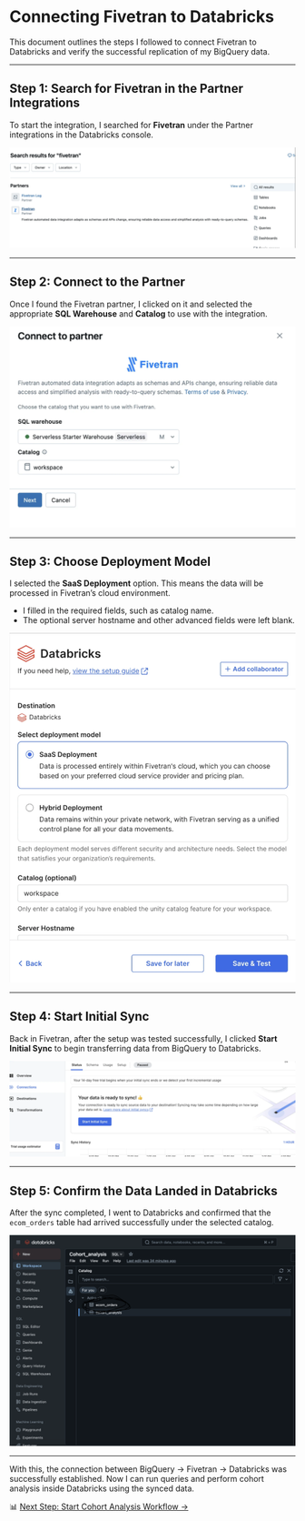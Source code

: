 # Connecting Fivetran to Databricks

This document outlines the steps I followed to connect Fivetran to Databricks and verify the successful replication of my BigQuery data.

---

## Step 1: Search for Fivetran in the Partner Integrations

To start the integration, I searched for **Fivetran** under the Partner integrations in the Databricks console.

![Search for Fivetran](../images/9-Fivetran_partner.png)

---

## Step 2: Connect to the Partner

Once I found the Fivetran partner, I clicked on it and selected the appropriate **SQL Warehouse** and **Catalog** to use with the integration.

![Connect to Partner](../images/10-Connect_to_partner.png)

---

## Step 3: Choose Deployment Model

I selected the **SaaS Deployment** option. This means the data will be processed in Fivetran’s cloud environment.

- I filled in the required fields, such as catalog name.
- The optional server hostname and other advanced fields were left blank.

![Choose SaaS Deployment](../images/11-Save_and_Test.png)

---

## Step 4: Start Initial Sync

Back in Fivetran, after the setup was tested successfully, I clicked **Start Initial Sync** to begin transferring data from BigQuery to Databricks.

![Start Initial Sync](../images/12-Sync.png)

---

## Step 5: Confirm the Data Landed in Databricks

After the sync completed, I went to Databricks and confirmed that the `ecom_orders` table had arrived successfully under the selected catalog.

![Data in Databricks](../images/13-Ready.png)

---

With this, the connection between BigQuery → Fivetran → Databricks was successfully established. Now I can run queries and perform cohort analysis inside Databricks using the synced data.

📊 [Next Step: Start Cohort Analysis Workflow →](cohort_analysis_workflow.md)
